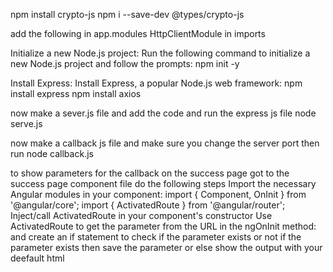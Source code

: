 npm install crypto-js
npm i --save-dev @types/crypto-js

add the following in app.modules 
HttpClientModule in imports  


Initialize a new Node.js project:
Run the following command to initialize a new Node.js project and follow the prompts:
npm init -y

Install Express:
Install Express, a popular Node.js web framework:
npm install express
npm install axios

now make a sever.js file and add the code and run the express js file
node serve.js

now make a callback js file and make sure you change the server port 
then run 
node callback.js 

to show parameters for the callback on the success page 
got to the success page component file do the following steps 
    Import the necessary Angular modules in your component:
    import { Component, OnInit } from '@angular/core';
    import { ActivatedRoute } from '@angular/router';
    Inject/call ActivatedRoute in your component's constructor
    Use ActivatedRoute to get the parameter from the URL in the ngOnInit method:
    and create an if statement to check if the parameter exists or not 
    if the parameter exists then save the parameter or else show the output with 
    your deefault html
